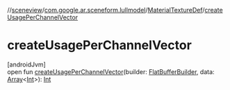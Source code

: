 //[sceneview](../../../index.md)/[com.google.ar.sceneform.lullmodel](../index.md)/[MaterialTextureDef](index.md)/[createUsagePerChannelVector](create-usage-per-channel-vector.md)

# createUsagePerChannelVector

[androidJvm]\
open fun [createUsagePerChannelVector](create-usage-per-channel-vector.md)(builder: [FlatBufferBuilder](../../com.google.flatbuffers/-flat-buffer-builder/index.md), data: [Array](https://kotlinlang.org/api/latest/jvm/stdlib/kotlin/-array/index.html)&lt;[Int](https://kotlinlang.org/api/latest/jvm/stdlib/kotlin/-int/index.html)&gt;): [Int](https://kotlinlang.org/api/latest/jvm/stdlib/kotlin/-int/index.html)
